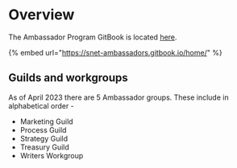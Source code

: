 # Overview

The Ambassador Program GitBook is located [here](https://snet-ambassadors.gitbook.io/home/).

{% embed url="https://snet-ambassadors.gitbook.io/home/" %}

## Guilds and workgroups

As of April 2023 there are 5 Ambassador groups. These include in alphabetical order -

* Marketing Guild
* Process Guild
* Strategy Guild
* Treasury Guild
* Writers Workgroup
